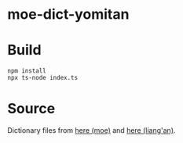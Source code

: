 # moe-dict-yomitan

# Build

```
npm install
npx ts-node index.ts
```

# Source

Dictionary files from [here (moe)](https://language.moe.gov.tw/001/Upload/Files/site_content/M0001/respub/index.html) and [here (liang'an)](https://github.com/g0v/moedict-data-csld/blob/master/%E5%85%A9%E5%B2%B8%E8%A9%9E%E5%85%B8.xlsx).
